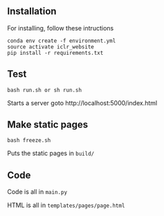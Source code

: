 

## Installation

For installing, follow these intructions

```
conda env create -f environment.yml
source activate iclr_website
pip install -r requirements.txt
```

## Test

```
bash run.sh or sh run.sh
```

Starts a server goto http://localhost:5000/index.html

## Make static pages

```
bash freeze.sh
```

Puts the static pages in `build/`

## Code

Code is all in `main.py`

HTML is all in  `templates/pages/page.html`

